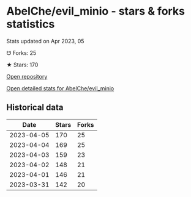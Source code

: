 # AbelChe/evil_minio - stars & forks statistics

Stats updated on Apr 2023, 05

☋ Forks: 25

★ Stars: 170

[Open repository](https://github.com/AbelChe/evil_minio)

[Open detailed stats for AbelChe/evil_minio](https://reviewgithub.com/rep/AbelChe/evil_minio)

## Historical data
| Date | Stars | Forks |
|------|-------|-------|
| 2023-04-05 | 170 | 25 | 
| 2023-04-04 | 169 | 25 | 
| 2023-04-03 | 159 | 23 | 
| 2023-04-02 | 148 | 21 | 
| 2023-04-01 | 146 | 21 | 
| 2023-03-31 | 142 | 20 | 

